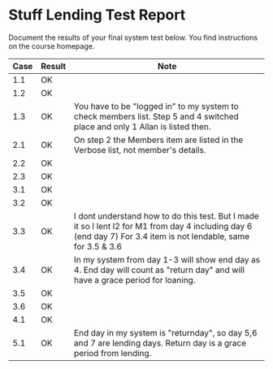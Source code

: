 # Stuff Lending Test Report
Document the results of your final system test below. You find instructions on the course homepage.

| Case | Result | Note |
| ------ | ------ | ------ |
| 1.1 | OK |  |
| 1.2 | OK |  |
| 1.3 | OK | You have to be "logged in" to my system to check members list.  Step 5 and 4 switched place and only 1 Allan is listed then. |
| 2.1 | OK |  On step 2 the Members item are listed in the Verbose list, not member's details.|
| 2.2 | OK |  |
| 2.3 | OK |  |
| 3.1 | OK |  |
| 3.2 | OK |  |
| 3.3 | OK | I dont understand how to do this test. But I made it so I lent l2 for M1 from day 4 including day 6 (end day 7) For 3.4 item is not lendable, same for 3.5 & 3.6 |
| 3.4 | OK |  In my system from day 1-3 will show end day as 4. End day will count as "return day" and will have a grace period for loaning.|
| 3.5 | OK |  |
| 3.6 | OK |  |
| 4.1 | OK |  |
| 5.1 | OK |  End day in my system is "returnday", so day 5,6 and 7 are lending days. Return day is a grace period from lending.|
